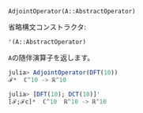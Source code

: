 `AdjointOperator(A::AbstractOperator)`

省略構文コンストラクタ: 

`'(A::AbstractOperator)`

`A`の随伴演算子を返します。

```julia
julia> AdjointOperator(DFT(10))
ℱᵃ  ℂ^10 -> ℝ^10

julia> [DFT(10); DCT(10)]'
[ℱ;ℱc]ᵃ  ℂ^10  ℝ^10 -> ℝ^10
```
